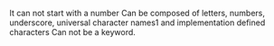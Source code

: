 It can not start with a number
Can be composed of letters, numbers, underscore, universal character names1 and implementation defined characters
Can not be a keyword.